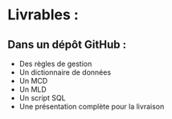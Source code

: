 # Livrables :

## Dans un dépôt GitHub :

- Des règles de gestion
- Un dictionnaire de données
- Un MCD
- Un MLD
- Un script SQL
- Une présentation complète pour la livraison
